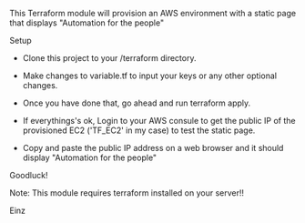 This Terraform module will provision an AWS environment with a static page that displays "Automation for the people"

Setup

- Clone this project to your /terraform directory.

- Make changes to variable.tf to input your keys or any other optional changes.

- Once you have done that, go ahead and run terraform apply.

- If everythings's ok, Login to your AWS consule to get the public IP of the provisioned EC2 ('TF_EC2' in my case) to test the static page.

- Copy and paste the public IP address on a web browser and it should display "Automation for the people"

Goodluck!

Note: This module requires terraform installed on your server!!

Einz
